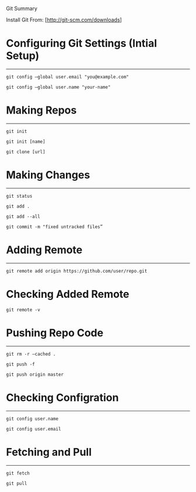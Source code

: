 
Git Summary


Install Git From: [http://git-scm.com/downloads]

# Configuring Git Settings (Intial Setup) 
-----------------------------------------------------
`git config —global user.email "you@example.com"`

`git config —global user.name "your-name"`


# Making Repos
-------------------

`git init`

`git init [name]`

`git clone [url]`


# Making Changes
--------------------------
`git status`

`git add .`

`git add --all`

`git commit -m "fixed untracked files”`


# Adding Remote 
-------------------------

`git remote add origin https://github.com/user/repo.git`

# Checking Added Remote

`git remote -v`


# Pushing Repo Code
--------------------------

`git rm -r —cached .`

`git push -f`

`git push origin master `



# Checking Configration
--------------------------

`git config user.name`

`git config user.email`


# Fetching and Pull
-----------------------------------

`git fetch`

`git pull `




